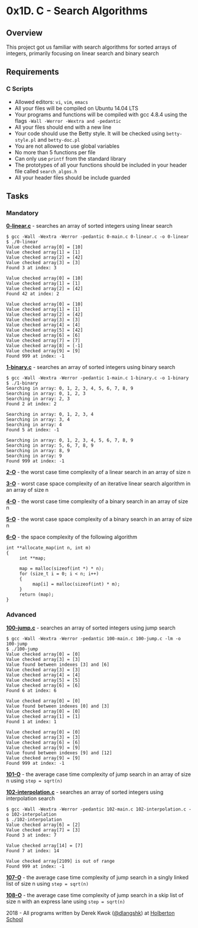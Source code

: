 # 0x1D. C - Search Algorithms

## Overview
This project got us familiar with search algorithms for sorted arrays of integers, primarily focusing on linear search and binary search

## Requirements
### C Scripts
* Allowed editors: `vi`, `vim`, `emacs`
* All your files will be compiled on Ubuntu 14.04 LTS
* Your programs and functions will be compiled with gcc 4.8.4 using the flags `-Wall -Werror -Wextra and -pedantic`
* All your files should end with a new line
* Your code should use the Betty style. It will be checked using `betty-style.pl` and `betty-doc.pl`
* You are not allowed to use global variables
* No more than 5 functions per file
* Can only use `printf` from the standard library
* The prototypes of all your functions should be included in your header file called `search_algos.h`
* All your header files should be include guarded

## Tasks
### Mandatory
**[0-linear.c](0-linear.c)** - searches an array of sorted integers using linear search
```
$ gcc -Wall -Wextra -Werror -pedantic 0-main.c 0-linear.c -o 0-linear
$ ./0-linear 
Value checked array[0] = [10]
Value checked array[1] = [1]
Value checked array[2] = [42]
Value checked array[3] = [3]
Found 3 at index: 3

Value checked array[0] = [10]
Value checked array[1] = [1]
Value checked array[2] = [42]
Found 42 at index: 2

Value checked array[0] = [10]
Value checked array[1] = [1]
Value checked array[2] = [42]
Value checked array[3] = [3]
Value checked array[4] = [4]
Value checked array[5] = [42]
Value checked array[6] = [6]
Value checked array[7] = [7]
Value checked array[8] = [-1]
Value checked array[9] = [9]
Found 999 at index: -1
```

**[1-binary.c](1-binary.c)** - searches an array of sorted integers using binary search
```
$ gcc -Wall -Wextra -Werror -pedantic 1-main.c 1-binary.c -o 1-binary
$ ./1-binary 
Searching in array: 0, 1, 2, 3, 4, 5, 6, 7, 8, 9
Searching in array: 0, 1, 2, 3
Searching in array: 2, 3
Found 2 at index: 2

Searching in array: 0, 1, 2, 3, 4
Searching in array: 3, 4
Searching in array: 4
Found 5 at index: -1

Searching in array: 0, 1, 2, 3, 4, 5, 6, 7, 8, 9
Searching in array: 5, 6, 7, 8, 9
Searching in array: 8, 9
Searching in array: 9
Found 999 at index: -1
```

**[2-O](2-O)** - the worst case time complexity of a linear search in an array of size n

**[3-O](3-O)** - worst case space complexity of an iterative linear search algorithm in an array of size n

**[4-O](4-O)** - the worst case time complexity of a binary search in an array of size n

**[5-O](5-O)** - the worst case space complexity of a binary search in an array of size n

**[6-O](6-O)** - the space complexity of the following algorithm
```
int **allocate_map(int n, int m)
{
     int **map;

     map = malloc(sizeof(int *) * n);
     for (size_t i = 0; i < n; i++)
     {
          map[i] = malloc(sizeof(int) * m);
     }
     return (map);
}
```

### Advanced
**[100-jump.c](100-jump.c)** - searches an array of sorted integers using jump search
```
$ gcc -Wall -Wextra -Werror -pedantic 100-main.c 100-jump.c -lm -o 100-jump
$ ./100-jump
Value checked array[0] = [0]
Value checked array[3] = [3]
Value found between indexes [3] and [6]
Value checked array[3] = [3]
Value checked array[4] = [4]
Value checked array[5] = [5]
Value checked array[6] = [6]
Found 6 at index: 6

Value checked array[0] = [0]
Value found between indexes [0] and [3]
Value checked array[0] = [0]
Value checked array[1] = [1]
Found 1 at index: 1

Value checked array[0] = [0]
Value checked array[3] = [3]
Value checked array[6] = [6]
Value checked array[9] = [9]
Value found between indexes [9] and [12]
Value checked array[9] = [9]
Found 999 at index: -1
```

**[101-O](101-O)** - the average case time complexity of jump search in an array of size n using `step = sqrt(n)`

**[102-interpolation.c](102-interpolation.c)** - searches an array of sorted integers using interpolation search
```
$ gcc -Wall -Wextra -Werror -pedantic 102-main.c 102-interpolation.c -o 102-interpolation
$ ./102-interpolation
Value checked array[6] = [2]
Value checked array[7] = [3]
Found 3 at index: 7

Value checked array[14] = [7]
Found 7 at index: 14

Value checked array[2109] is out of range
Found 999 at index: -1
```

**[107-O](107-O)** - the average case time complexity of jump search in a singly linked list of size n using `step = sqrt(n)`

**[108-O](108-O)** - the average case time complexity of jump search in a skip list of size n with an express lane using `step = sqrt(n)`

2018 - All programs written by Derek Kwok ([@dlangshk](https://twitter.com/dlangshk)) at [Holberton School](https://www.holbertonschool.com/)